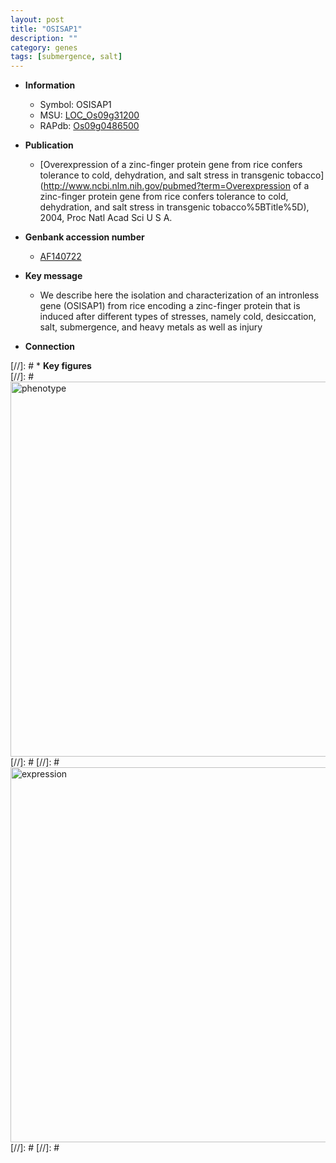 ```yaml
---
layout: post
title: "OSISAP1"
description: ""
category: genes
tags: [submergence, salt]
---
```


* **Information**  
    + Symbol: OSISAP1  
    + MSU: [LOC_Os09g31200](http://rice.plantbiology.msu.edu/cgi-bin/ORF_infopage.cgi?orf=LOC_Os09g31200)  
    + RAPdb: [Os09g0486500](http://rapdb.dna.affrc.go.jp/viewer/gbrowse_details/irgsp1?name=Os09g0486500)  

* **Publication**  
    + [Overexpression of a zinc-finger protein gene from rice confers tolerance to cold, dehydration, and salt stress in transgenic tobacco](http://www.ncbi.nlm.nih.gov/pubmed?term=Overexpression of a zinc-finger protein gene from rice confers tolerance to cold, dehydration, and salt stress in transgenic tobacco%5BTitle%5D), 2004, Proc Natl Acad Sci U S A.

* **Genbank accession number**  
    + [AF140722](http://www.ncbi.nlm.nih.gov/nuccore/AF140722)

* **Key message**  
    + We describe here the isolation and characterization of an intronless gene (OSISAP1) from rice encoding a zinc-finger protein that is induced after different types of stresses, namely cold, desiccation, salt, submergence, and heavy metals as well as injury

* **Connection**  

[//]: # * **Key figures**  
[//]: # <img src="http://funRiceGenes.github.io/images/OSISAP1.pheno.png" alt="phenotype"  style="width: 600px;"/>
[//]: # 
[//]: # <img src="http://funRiceGenes.github.io/images/OSISAP1.exp.png" alt="expression"  style="width: 600px;"/>
[//]: # 
[//]: # 
